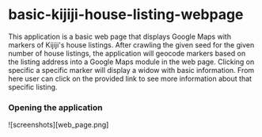 # basic-kijiji-house-listing-webpage
This application is a basic web page that displays Google Maps with markers of Kijiji's house listings. After crawling the given seed for the given number of house listings, the application will geocode markers based on the listing address into a Google Maps module in the web page. Clicking on specific a specific marker will display a widow with basic information. From here user can click on the provided link to see more information about that specific listing.



### Opening the application
![screenshots][web_page.png]

